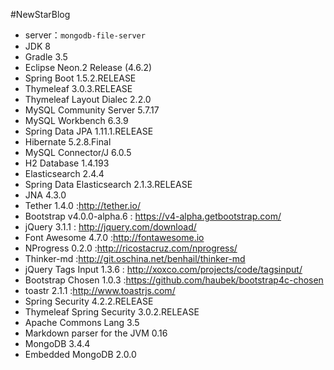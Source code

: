 ﻿#NewStarBlog
 
* server：`mongodb-file-server` 
* JDK 8
* Gradle 3.5
* Eclipse Neon.2 Release (4.6.2)
* Spring Boot 1.5.2.RELEASE
* Thymeleaf 3.0.3.RELEASE
* Thymeleaf Layout Dialec 2.2.0
* MySQL Community Server 5.7.17
* MySQL Workbench 6.3.9
* Spring Data JPA 1.11.1.RELEASE
* Hibernate 5.2.8.Final
* MySQL Connector/J 6.0.5
* H2 Database 1.4.193
* Elasticsearch 2.4.4
* Spring Data Elasticsearch 2.1.3.RELEASE
* JNA 4.3.0
* Tether 1.4.0 :<http://tether.io/>
* Bootstrap v4.0.0-alpha.6 : <https://v4-alpha.getbootstrap.com/>
* jQuery 3.1.1 : <http://jquery.com/download/>
* Font Awesome 4.7.0 :<http://fontawesome.io>
* NProgress 0.2.0 :<http://ricostacruz.com/nprogress/>
* Thinker-md :<http://git.oschina.net/benhail/thinker-md>
* jQuery Tags Input 1.3.6 : <http://xoxco.com/projects/code/tagsinput/>
* Bootstrap Chosen 1.0.3 :<https://github.com/haubek/bootstrap4c-chosen>
* toastr 2.1.1 :<http://www.toastrjs.com/> 
* Spring Security 4.2.2.RELEASE
* Thymeleaf Spring Security 3.0.2.RELEASE
* Apache Commons Lang 3.5
* Markdown parser for the JVM 0.16  
* MongoDB 3.4.4
* Embedded MongoDB 2.0.0

